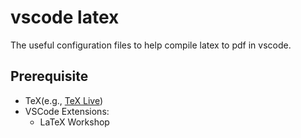 # vscode latex
The useful configuration files to help compile latex to pdf in vscode.

## Prerequisite
- TeX(e.g., [TeX Live](https://tug.org/texlive/acquire-iso.html))
- VSCode Extensions:
  - LaTeX Workshop
